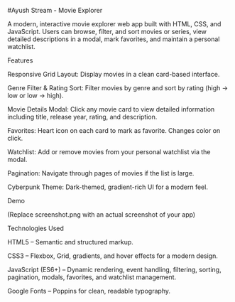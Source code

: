 

   #Ayush Stream - Movie Explorer

A modern, interactive movie explorer web app built with HTML, CSS, and JavaScript. Users can browse, filter, and sort movies or series, view detailed descriptions in a modal, mark favorites, and maintain a personal watchlist.

Features

Responsive Grid Layout: Display movies in a clean card-based interface.

Genre Filter & Rating Sort: Filter movies by genre and sort by rating (high → low or low → high).

Movie Details Modal: Click any movie card to view detailed information including title, release year, rating, and description.

Favorites: Heart icon on each card to mark as favorite. Changes color on click.

Watchlist: Add or remove movies from your personal watchlist via the modal.

Pagination: Navigate through pages of movies if the list is large.

Cyberpunk Theme: Dark-themed, gradient-rich UI for a modern feel.

Demo


(Replace screenshot.png with an actual screenshot of your app)

Technologies Used

HTML5 – Semantic and structured markup.

CSS3 – Flexbox, Grid, gradients, and hover effects for a modern design.

JavaScript (ES6+) – Dynamic rendering, event handling, filtering, sorting, pagination, modals, favorites, and watchlist management.

Google Fonts – Poppins for clean, readable typography.
